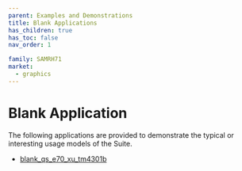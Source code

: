 ```yaml
---
parent: Examples and Demonstrations
title: Blank Applications
has_children: true
has_toc: false
nav_order: 1

family: SAMRH71
market:
  - graphics
---
```


# Blank Application

The following applications are provided to demonstrate the typical or interesting usage models of the Suite.

* [blank_qs_e70_xu_tm4301b](blank_qs_e70_xu_tm4301b/readme.md)

